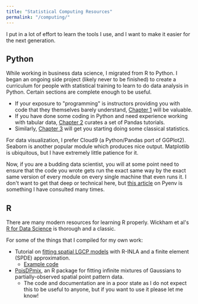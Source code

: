 ```yaml
---
title: "Statistical Computing Resources"
permalink: "/computing/"
---
```



I put in a lot of effort to learn the tools I use, and I want to make it
easier for the next generation.


## Python

While working in business data science, I migrated from R to Python. I began an
ongoing side project (likely never to be finished) to create a curriculum for
people with statistical training to learn to do data analysis in Python.
Certain sections are complete enough to be useful.

- If your exposure to "programming" is instructors providing you with code that
  they themselves barely understand, [Chapter 1](https://kflagg.gitbook.io/pythonds/1.-getting-started-python-setup-how-computers-run-code) will be valuable.
- If you have done some coding in Python and need experience working with
  tabular data, [Chapter 2](https://kflagg.gitbook.io/pythonds/2.-pandas-structuring-data-for-analysis) curates a set of Pandas tutorials.
- Similarly, [Chapter 3](https://kflagg.gitbook.io/pythonds/3.-statsmodels-traditional-statistics) will get you starting doing some classical statistics.

For data visualization, I prefer Cloud9 (a Python/Pandas port of GGPlot2).
Seaborn is another popular module which produces nice output. Matplotlib is
ubiquitous, but I have extremely little patience for it.

Now, if you are a budding data scientist, you will at some point need to ensure
that the code you wrote gets run the exact same way by the exact same version
of every module on every single machine that even runs it. I don't want to
get that deep or technical here, but
[this article](https://realpython.com/intro-to-pyenv/)
on Pyenv is something I have consulted many times.


## R

There are many modern resources for learning R properly. Wickham et al's
[R for Data Science](https://r4ds.hadley.nz) is thorough and a classic.

For some of the things that I compiled for my own work:

- Tutorial on [fitting spatial LGCP models](https://doi.org/10.1080/02664763.2021.2023116)
  with R-INLA and a finite element (SPDE) approximation.
  - [Example code](https://github.com/kflagg/jas-inla-review)
- [PoisDPmix](https://github.com/kflagg/poisDPmix), an R package for fitting
  infinite mixtures of Gaussians to partially-observed spatial point pattern
  data.
  - The code and documentation are in a poor state as I do not expect this to
    be useful to anyone, but if you want to use it please let me know!

